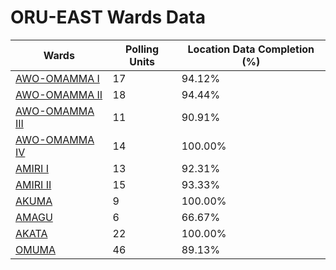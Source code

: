 
# ORU-EAST Wards Data

| Wards | Polling Units | Location Data Completion (%) |
| ---- | ----- | ------- |
| [AWO-OMAMMA I](./wards/3604-awo-omamma-i) | 17 | 94.12% |
| [AWO-OMAMMA II](./wards/3605-awo-omamma-ii) | 18 | 94.44% |
| [AWO-OMAMMA III](./wards/3606-awo-omamma-iii) | 11 | 90.91% |
| [AWO-OMAMMA IV](./wards/3607-awo-omamma-iv) | 14 | 100.00% |
| [AMIRI I](./wards/3608-amiri-i) | 13 | 92.31% |
| [AMIRI II](./wards/3609-amiri-ii) | 15 | 93.33% |
| [AKUMA](./wards/3610-akuma) | 9 | 100.00% |
| [AMAGU](./wards/3611-amagu) | 6 | 66.67% |
| [AKATA](./wards/3612-akata) | 22 | 100.00% |
| [OMUMA](./wards/3613-omuma) | 46 | 89.13% |




